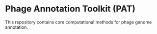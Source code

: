 # Phage Annotation Toolkit (PAT)

This repository contains core computational methods for phage genome annotation.
